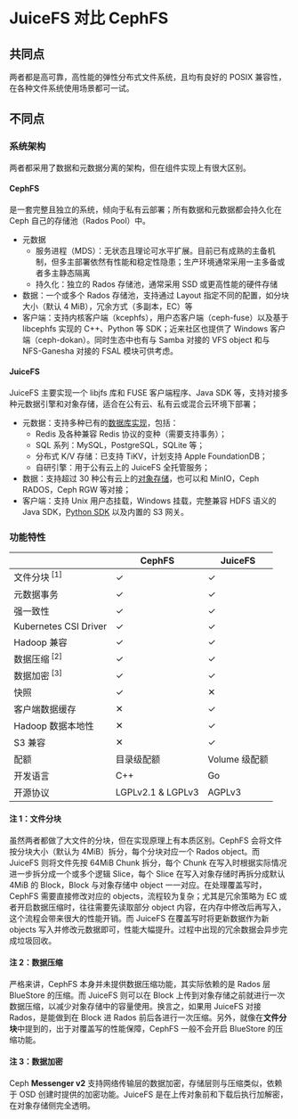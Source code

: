 # JuiceFS 对比 CephFS

## 共同点

两者都是高可靠，高性能的弹性分布式文件系统，且均有良好的 POSIX 兼容性，在各种文件系统使用场景都可一试。

## 不同点

### 系统架构

两者都采用了数据和元数据分离的架构，但在组件实现上有很大区别。

#### CephFS

是一套完整且独立的系统，倾向于私有云部署；所有数据和元数据都会持久化在 Ceph 自己的存储池（Rados Pool）中。

- 元数据
  - 服务进程（MDS）：无状态且理论可水平扩展。目前已有成熟的主备机制，但多主部署依然有性能和稳定性隐患；生产环境通常采用一主多备或者多主静态隔离
  - 持久化：独立的 Rados 存储池，通常采用 SSD 或更高性能的硬件存储
- 数据：一个或多个 Rados 存储池，支持通过 Layout 指定不同的配置，如分块大小（默认 4 MiB），冗余方式（多副本，EC）等
- 客户端：支持内核客户端（kcephfs），用户态客户端（ceph-fuse）以及基于 libcephfs 实现的 C++、Python 等 SDK；近来社区也提供了 Windows 客户端（ceph-dokan）。同时生态中也有与 Samba 对接的 VFS object 和与 NFS-Ganesha 对接的 FSAL 模块可供考虑。

#### JuiceFS

JuiceFS 主要实现一个 libjfs 库和 FUSE 客户端程序、Java SDK 等，支持对接多种元数据引擎和对象存储，适合在公有云、私有云或混合云环境下部署；

- 元数据：支持多种已有的[数据库实现](../databases_for_metadata.md)，包括：
  - Redis 及各种兼容 Redis 协议的变种（需要支持事务）；
  - SQL 系列：MySQL，PostgreSQL，SQLite 等；
  - 分布式 K/V 存储：已支持 TiKV，计划支持 Apple FoundationDB；
  - 自研引擎：用于公有云上的 JuiceFS 全托管服务；
- 数据：支持超过 30 种公有云上的[对象存储](../how_to_setup_object_storage.md)，也可以和 MinIO，Ceph RADOS，Ceph RGW 等对接；
- 客户端：支持 Unix 用户态挂载，Windows 挂载，完整兼容 HDFS 语义的 Java SDK，[Python SDK](https://github.com/megvii-research/juicefs-python) 以及内置的 S3 网关。

### 功能特性

|                         | CephFS            | JuiceFS       |
| ----------------------- | ----------        | ------------- |
| 文件分块<sup> [1]</sup> | ✓                 | ✓             |
| 元数据事务              | ✓                 | ✓             |
| 强一致性                | ✓                 | ✓             |
| Kubernetes CSI Driver   | ✓                 | ✓             |
| Hadoop 兼容             | ✓                 | ✓             |
| 数据压缩<sup> [2]</sup> | ✓                 | ✓             |
| 数据加密<sup> [3]</sup> | ✓                 | ✓             |
| 快照                    | ✓                 | ✕             |
| 客户端数据缓存          | ✕                 | ✓             |
| Hadoop 数据本地性       | ✕                 | ✓             |
| S3 兼容                 | ✕                 | ✓             |
| 配额                    | 目录级配额        | Volume 级配额 |
| 开发语言                | C++               | Go            |
| 开源协议                | LGPLv2.1 & LGPLv3 | AGPLv3        |

#### 注 1：文件分块

虽然两者都做了大文件的分块，但在实现原理上有本质区别。CephFS 会将文件按分块大小（默认为 4MiB）拆分，每个分块对应一个 Rados object。而 JuiceFS 则将文件先按 64MiB Chunk 拆分，每个 Chunk 在写入时根据实际情况进一步拆分成一个或多个逻辑 Slice，每个 Slice 在写入对象存储时再拆分成默认 4MiB 的 Block，Block 与对象存储中 object 一一对应。在处理覆盖写时，CephFS 需要直接修改对应的 objects，流程较为复杂；尤其是冗余策略为 EC 或者开启数据压缩时，往往需要先读取部分 object 内容，在内存中修改后再写入，这个流程会带来很大的性能开销。而 JuiceFS 在覆盖写时将更新数据作为新 objects 写入并修改元数据即可，性能大幅提升。过程中出现的冗余数据会异步完成垃圾回收。

#### 注 2：数据压缩

严格来讲，CephFS 本身并未提供数据压缩功能，其实际依赖的是 Rados 层 BlueStore 的压缩。而 JuiceFS 则可以在 Block 上传到对象存储之前就进行一次数据压缩，以减少对象存储中的容量使用。换言之，如果用 JuiceFS 对接 Rados，是能做到在 Block 进 Rados 前后各进行一次压缩。另外，就像在**文件分块**中提到的，出于对覆盖写的性能保障，CephFS 一般不会开启 BlueStore 的压缩功能。

#### 注 3：数据加密

Ceph **Messenger v2** 支持网络传输层的数据加密，存储层则与压缩类似，依赖于 OSD 创建时提供的加密功能。JuiceFS 是在上传对象前和下载后执行加解密，在对象存储侧完全透明。
